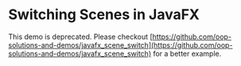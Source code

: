 # Switching Scenes in JavaFX

This demo is deprecated. Please checkout [https://github.com/oop-solutions-and-demos/javafx_scene_switch](https://github.com/oop-solutions-and-demos/javafx_scene_switch) for a better example.